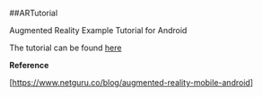 ##ARTutorial

Augmented Reality Example Tutorial for Android

The tutorial can be found [here](https://hrily.github.io/blog/2016/12/22/ar-tutorial-1.html)

**Reference**

[https://www.netguru.co/blog/augmented-reality-mobile-android]
